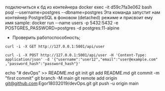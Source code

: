 подключиться к бд из контейнера
docker exec -it d59c7fa3e062 bash
psql --username=postgres --dbname=postgres
Эта команда запустит нам контейнер PostgreSQL в фоновом (detached) режиме и присвоит ему имя sample:
docker run --name users -p 5432:5432 -e POSTGRES_PASSWORD=postgres -d postgres:11-alpine 

* Проверить работоспособность;
```shell
curl -i -X GET http://127.0.0.1:5001/api/user
```
```shell
curl -i -X POST http://127.0.0.1:5001/api/user -H 'Content-Type: application/json' -d '{"username":"user12","email":"user@example.com" ,"password_hash":"password_hash"}'
```
echo "# devOps" >> README.md
git init
git add README.md
git commit -m "first commit"
git branch -M main
git remote add origin git@github.com:Egor18032019/devOps.git
git push -u origin main